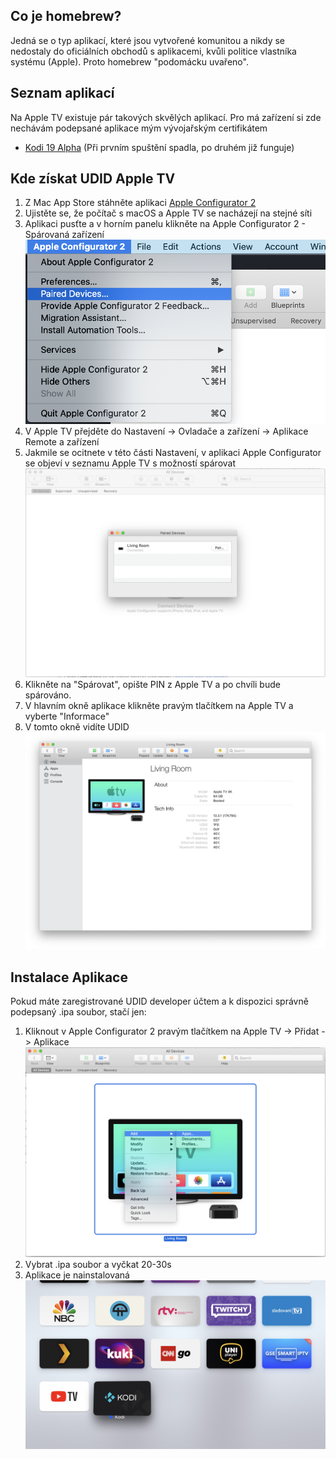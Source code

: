 ## Co je homebrew?
Jedná se o typ aplikací, které jsou vytvořené komunitou a nikdy se nedostaly do oficiálních obchodů s aplikacemi, kvůli politice vlastníka systému (Apple).
Proto homebrew "podomácku uvařeno".

## Seznam aplikací
Na Apple TV existuje pár takových skvělých aplikací.
Pro má zařízení si zde nechávám podepsané aplikace mým vývojařským certifikátem

- [Kodi 19 Alpha](https://github.com/MarhyCZ/tvapps/releases/latest/download/Kodi.ipa) (Při prvním spuštění spadla, po druhém již funguje)

## Kde získat UDID Apple TV
1. Z Mac App Store stáhněte aplikaci [Apple Configurator 2](https://apps.apple.com/cz/app/apple-configurator-2/id1037126344?mt=12)
2. Ujistěte se, že počítač s macOS a Apple TV se nacházejí na stejné síti
3. Aplikaci pusťte a v horním panelu klikněte na Apple Configurator 2 - Spárovaná zařízení
![Image](img/paired_devices.png)
3. V Apple TV přejděte do Nastavení -> Ovladače a zařízení -> Aplikace Remote a zařízení
4. Jakmile se ocitnete v této části Nastavení, v aplikaci Apple Configurator se objeví v seznamu Apple TV s možností spárovat
![Image](img/paired_devices_2.png)
5. Klikněte na "Spárovat", opište PIN z Apple TV a po chvíli bude spárováno. 
6. V hlavním okně aplikace klikněte pravým tlačítkem na Apple TV a vyberte "Informace"
7. V tomto okně vidíte UDID
![Image](img/udid_2.png)

## Instalace Aplikace

Pokud máte zaregistrované UDID developer účtem a k dispozici správně podepsaný .ipa soubor, stačí jen:

1. Kliknout v Apple Configurator 2 pravým tlačítkem na Apple TV -> Přidat -> Aplikace
![Image](img/install_1.png)
2. Vybrat .ipa soubor a vyčkat 20-30s
3. Aplikace je nainstalovaná
![Image](img/kodi_homescreen.jpg)